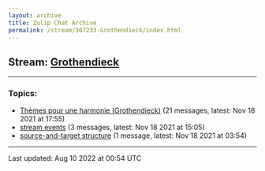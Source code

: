 ```yaml
---
layout: archive
title: Zulip Chat Archive
permalink: /stream/307233-Grothendieck/index.html
---
```


## Stream: [Grothendieck](https://mattecapu.github.io/ct-zulip-archive/stream/307233-Grothendieck/index.html)
---

### Topics:

* [Thèmes pour une harmonie (Grothendieck)](topic/topic_Th.C3.A8mes.20pour.20une.20harmonie.20(Grothendieck).html) (21 messages, latest: Nov 18 2021 at 17:55)
* [stream events](topic/topic_stream.20events.html) (3 messages, latest: Nov 18 2021 at 15:05)
* [source-and-target structure](topic/topic_source-and-target.20structure.html) (1 message, latest: Nov 18 2021 at 03:54)

<hr><p>Last updated: Aug 10 2022 at 00:54 UTC</p>
